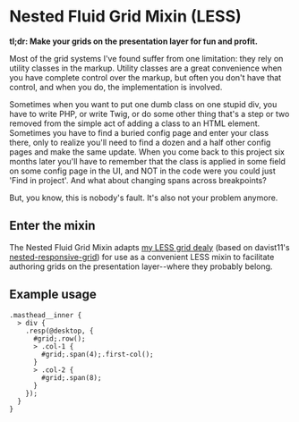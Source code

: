 # Nested Fluid Grid Mixin (LESS)

**tl;dr: Make your grids on the presentation layer for fun and profit.**

Most of the grid systems I've found suffer from one limitation: they rely on utility classes in the markup. Utility classes are a great convenience when you have complete control over the markup, but often you don't have that control, and when you do, the implementation is involved.

Sometimes when you want to put one dumb class on one stupid div, you have to write PHP, or write Twig, or do some other thing that's a step or two removed from the simple act of adding a class to an HTML element. Sometimes you have to find a buried config page and enter your class there, only to realize you'll need to find a dozen and a half other config pages and make the same update. When you come back to this project six months later you'll have to remember that the class is applied in some field on some config page in the UI, and NOT in the code were you could just 'Find in project'. And what about changing spans across breakpoints?

But, you know, this is nobody's fault. It's also not your problem anymore.

## Enter the mixin

The Nested Fluid Grid Mixin adapts [my LESS grid dealy](https://github.com/arti5m/nested_fluid_grid) (based on davist11's [nested-responsive-grid](http://davist11.github.io/nested-responsive-grid/)) for use as a convenient LESS mixin to facilitate authoring grids on the presentation layer--where they probably belong.

## Example usage

```LESS
.masthead__inner {
  > div {
    .resp(@desktop, {
      #grid;.row();
      > .col-1 {
        #grid;.span(4);.first-col();
      }
      > .col-2 {
        #grid;.span(8);
      }
    });
  }
}
```
